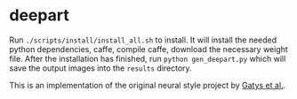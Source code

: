 # deepart

Run `./scripts/install/install_all.sh` to install. It will install the needed python dependencies, caffe, compile caffe, download the necessary weight file. After the installation has finished, run `python gen_deepart.py` which will save the output images into the `results` directory.

This is an implementation of the original neural style project by [Gatys et al.](https://arxiv.org/abs/1508.06576).

